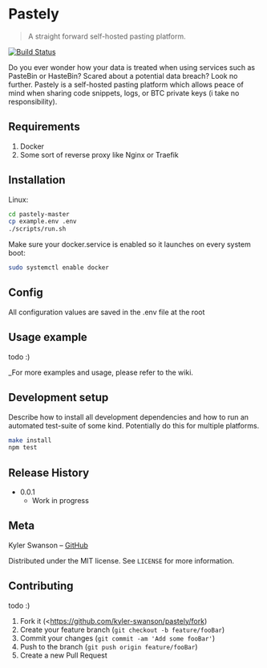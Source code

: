 # Pastely
> A straight forward self-hosted pasting platform.

[![Build Status](https://travis-ci.org/kyler-swanson/pastely.svg?branch=master)](https://travis-ci.org/kyler-swanson/pastely)

Do you ever wonder how your data is treated when using services such as PasteBin or HasteBin? Scared about a potential data breach? Look no further. Pastely is a self-hosted pasting platform which allows peace of mind when sharing code snippets, logs, or BTC private keys (i take no responsibility).

## Requirements

1. Docker
2. Some sort of reverse proxy like Nginx or Traefik

## Installation

Linux:

```sh
cd pastely-master
cp example.env .env
./scripts/run.sh
```

Make sure your docker.service is enabled so it launches on every system boot:

```sh
sudo systemctl enable docker
```

## Config

All configuration values are saved in the .env file at the root

## Usage example

todo :)

_For more examples and usage, please refer to the wiki.

## Development setup

Describe how to install all development dependencies and how to run an automated test-suite of some kind. Potentially do this for multiple platforms.

```sh
make install
npm test
```

## Release History

* 0.0.1
    * Work in progress

## Meta

Kyler Swanson – [GitHub](https://github.com/kyler-swanson)

Distributed under the MIT license. See ``LICENSE`` for more information.

## Contributing

todo :)

1. Fork it (<https://github.com/kyler-swanson/pastely/fork)
2. Create your feature branch (`git checkout -b feature/fooBar`)
3. Commit your changes (`git commit -am 'Add some fooBar'`)
4. Push to the branch (`git push origin feature/fooBar`)
5. Create a new Pull Request
